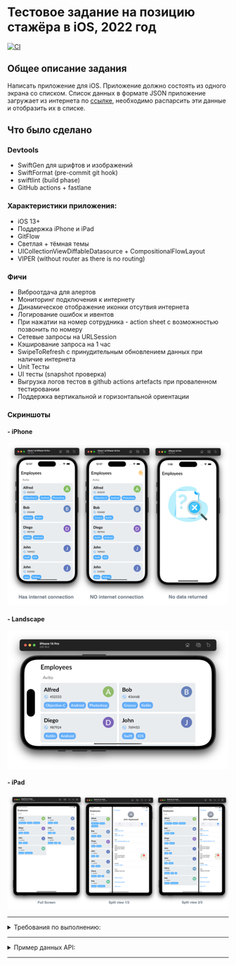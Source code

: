 # Тестовое задание на позицию стажёра в iOS, 2022 год 

[![CI](https://github.com/Igor-bite/avito-internship-ios-2022/actions/workflows/build_and_test_all.yaml/badge.svg?branch=develop)](https://github.com/Igor-bite/avito-internship-ios-2022/actions/workflows/build_and_test_all.yaml)

## Общее описание задания
Написать приложение для iOS. Приложение должно состоять из одного экрана со списком. Список данных в формате JSON приложение загружает из интернета по [ссылке](https://run.mocky.io/v3/1d1cb4ec-73db-4762-8c4b-0b8aa3cecd4c), необходимо распарсить эти данные и отобразить их в списке. 

## Что было сделано

### Devtools
* SwiftGen для шрифтов и изображений
* SwiftFormat (pre-commit git hook)
* swiftlint (build phase)
* GitHub actions + fastlane

### Характеристики приложения:
* iOS 13+
* Поддержка iPhone и iPad
* GitFlow
* Светлая + тёмная темы
* UICollectionViewDiffableDatasource + CompositionalFlowLayout
* VIPER (without router as there is no routing)

### Фичи
* Виброотдача для алертов
* Мониторинг подключения к интернету
* Динамическое отображение иконки отсутвия интернета
* Логирование ошибок и ивентов
* При нажатии на номер сотрудника - action sheet с возможностью позвонить по номеру
* Сетевые запросы на URLSession
* Кэширование запроса на 1 час
* SwipeToRefresh с принудительным обновлением данных при наличие интернета
* Unit Тесты
* UI тесты (snapshot проверка)
* Выгрузка логов тестов в github actions artefacts при проваленном тестировании
* Поддержка вертикальной и горизонтальной ориентации

### Скриншоты
#### - iPhone
![](Screenshots/iphones.png)
#### - Landscape
![](Screenshots/iPhone_14_Pro-landscape.png)
#### - iPad
![](Screenshots/ipads.png)

---
<details>
<summary>Требования по выполнению:</summary>

### Требование к реализации:
- Приложение работает на iOS 13 и выше
- Реализована поддержка iPhone и iPad
- Список отсортирован по алфавиту
- Кэширование ответа на 1 час
- Обработаны случаи потери сети / отсутствия соединения

Внешний вид приложения: по возможности, лаконичный, но, в целом, на усмотрение кандидата.

### Требования к коду:
 - Приложение написано на языке Swift
 - Пользовательский интерфейс приложения настроен в InterfaceBuilder (в Storiboard или Xib файлы) или кодом без использования SwiftUI
 - Для отображения списка используется UITableView, либо UICollectionView
 - Для запроса данных используется URLSession

### Требования к передаче результатов:
- Код должен быть выложен в git-репозиторий на [github.com](http://github.com/) и отправлен нам.

</details>

---

<details>
<summary>Пример данных API:</summary>

```json
{
    "company": {
        "name":"Avito",
        "employees": [
            {
                "name": "John",
                "phone_number": "769453",
                "skills": ["Swift", "iOS"]
            }, 
            {
                "name": "Diego",
                "phone_number": "987924",
                "skills": ["Kotlin", "Android"]
            }, 
            {
                "name": "Alfred",
                "phone_number": "452533",
                "skills": ["Objective-C", "Android", "Photoshop"]
            }, 
            {
                "name": "John",
                "phone_number": "212456",
                "skills": ["Java", "Python"]
            }, 
            {
                "name": "Mat",
                "phone_number": "778975",
                "skills": ["Android", "MovieMaker"]
            }, 
            {
                "name": "Bob",
                "phone_number": "456468",
                "skills": ["Groovy", "Kotlin"]
            }, 
            {
                "name": "Marty",
                "phone_number": "321789",
                "skills": ["Android", "PHP", "C#"]
            }
        ]	
    }
}
```

</details>

---